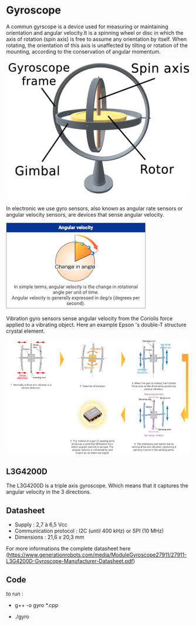 # Gyroscope

A commun gyrscope is a device used for measuring or maintaining orientation and angular velocity.It is a spinning wheel or disc in which the axis of rotation (spin axis) is free to assume any orientation by itself. When rotating, the orientation of this axis is unaffected by tilting or rotation of the mounting, according to the conservation of angular momentum. </br>

![picture alt](doc/3D_Gyroscope.png)

In electronic we use gyro sensors, also known as angular rate sensors or angular velocity sensors, are devices that sense angular velocity.

![picture alt](doc/gyro.png)

Vibration gyro sensors sense angular velocity from the Coriolis force applied to a vibrating object.
Here an example Epson 's double-T structure crystal element.

![picture alt](doc/gyro2.png)

## L3G4200D

The L3G4200D is a triple axis gyroscope. Which means that it captures the angular velocity in the 3 directions.

## Datasheet

 - Supply : 2,7 à 6,5 Vcc
 - Communication protocol : I2C (until 400 kHz) or SPI (10 MHz)
 - Dimensions : 21,6 x 20,3 mm

 For more informations the complete datasheet here (https://www.generationrobots.com/media/ModuleGyroscope27911/27911-L3G4200D-Gyroscope-Manufacturer-Datasheet.pdf)

## Code
 
 
to run : 

- g++ -o gyro *.cpp

- ./gyro